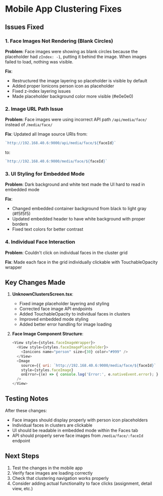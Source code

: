 # Mobile App Clustering Fixes

## Issues Fixed

### 1. Face Images Not Rendering (Blank Circles)
**Problem**: Face images were showing as blank circles because the placeholder had `zIndex: -1`, putting it behind the image. When images failed to load, nothing was visible.

**Fix**: 
- Restructured the image layering so placeholder is visible by default
- Added proper Ionicons person icon as placeholder
- Fixed z-index layering issues
- Made placeholder background color more visible (#e0e0e0)

### 2. Image URL Path Issue
**Problem**: Face images were using incorrect API path `/api/media/face/` instead of `/media/face/`

**Fix**: Updated all Image source URIs from:
```javascript
`http://192.168.40.6:9000/api/media/face/${faceId}`
```
to:
```javascript
`http://192.168.40.6:9000/media/face/${faceId}`
```

### 3. UI Styling for Embedded Mode
**Problem**: Dark background and white text made the UI hard to read in embedded mode

**Fix**:
- Changed embedded container background from black to light gray (#f5f5f5)
- Updated embedded header to have white background with proper borders
- Fixed text colors for better contrast

### 4. Individual Face Interaction
**Problem**: Couldn't click on individual faces in the cluster grid

**Fix**: Made each face in the grid individually clickable with TouchableOpacity wrapper

## Key Changes Made

1. **UnknownClustersScreen.tsx**:
   - Fixed image placeholder layering and styling
   - Corrected face image API endpoints
   - Added TouchableOpacity to individual faces in clusters
   - Improved embedded mode styling
   - Added better error handling for image loading

2. **Face Image Component Structure**:
   ```javascript
   <View style={styles.faceImageWrapper}>
     <View style={styles.faceImagePlaceholder}>
       <Ionicons name="person" size={30} color="#999" />
     </View>
     <Image
       source={{ uri: `http://192.168.40.6:9000/media/face/${faceId}` }}
       style={styles.faceImage}
       onError={(e) => { console.log('Error:', e.nativeEvent.error); }}
     />
   </View>
   ```

## Testing Notes

After these changes:
- Face images should display properly with person icon placeholders
- Individual faces in clusters are clickable
- UI should be readable in embedded mode within the Faces tab
- API should properly serve face images from `/media/face/:faceId` endpoint

## Next Steps

1. Test the changes in the mobile app
2. Verify face images are loading correctly
3. Check that clustering navigation works properly
4. Consider adding actual functionality to face clicks (assignment, detail view, etc.)